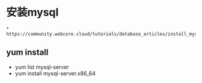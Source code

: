 # 安装mysql
    * https://community.webcore.cloud/tutorials/database_articles/install_mysql_on_centosubuntu/
    
## yum install
- yum list mysql-server
- yum install  mysql-server.x86_64  